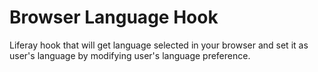 Browser Language Hook
=====================

Liferay hook that will get language selected in your browser and set it as user's language by modifying user's language preference.
